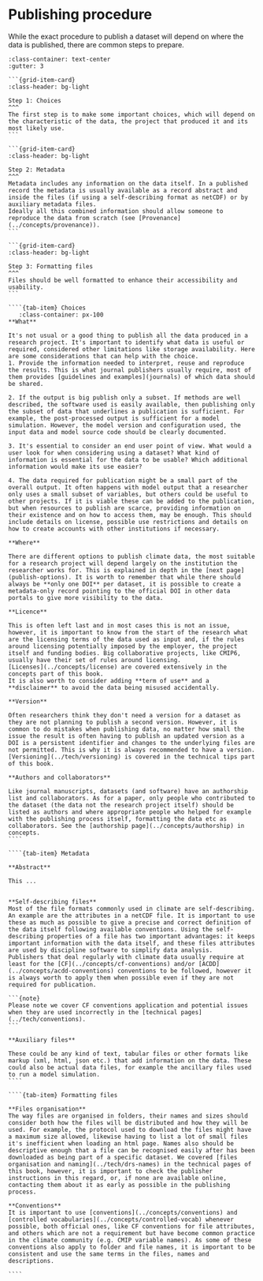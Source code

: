 # Publishing procedure

While the exact procedure to publish a dataset will depend on where the data is published, there are common steps to prepare.

````{grid} 1 1 1 3
:class-container: text-center
:gutter: 3

```{grid-item-card}
:class-header: bg-light

Step 1: Choices
^^^
The first step is to make some important choices, which will depend on the characteristic of the data, the project that produced it and its most likely use.
```

```{grid-item-card}
:class-header: bg-light

Step 2: Metadata
^^^
Metadata includes any information on the data itself. In a published record the metadata is usually available as a record abstract and inside the files (if using a self-describing format as netCDF) or by auxiliary metadata files.
Ideally all this combined information should allow someone to reproduce the data from scratch (see [Provenance](../concepts/provenance)).
```

```{grid-item-card}
:class-header: bg-light

Step 3: Formatting files
^^^
Files should be well formatted to enhance their accessibility and usability.
```
````

`````{tab-set}
````{tab-item} Choices    
   :class-container: px-100 
**What** 

It's not usual or a good thing to publish all the data produced in a research project. It's important to identify what data is useful or required, considered other limitations like storage availability. Here are some considerations that can help with the choice.
1. Provide the information needed to interpret, reuse and reproduce the results. This is what journal publishers usually require, most of them provides [guidelines and examples](journals) of which data should be shared.
 
2. If the output is big publish only a subset. If methods are well described, the software used is easily available, then publishing only the subset of data that underlines a publication is sufficient. For example, the post-processed output is sufficient for a model simulation. However, the model version and configuration used, the input data and model source code should be clearly documented.
 
3. It's essential to consider an end user point of view. What would a user look for when considering using a dataset? What kind of information is essential for the data to be usable? Which additional information would make its use easier?

4. The data required for publication might be a small part of the overall output. It often happens with model output that a researcher only uses a small subset of variables, but others could be useful to other projects. If it is viable these can be added to the publication, but when resources to publish are scarce, providing information on their existence and on how to access them, may be enough. This should include details on license, possible use restrictions and details on how to create accounts with other institutions if necessary.

**Where**

There are different options to publish climate data, the most suitable for a research project will depend largely on the institution the researcher works for. This is explained in depth in the [next page](publish-options). It is worth to remember that while there should always be **only one DOI** per dataset, it is possible to create a metadata-only record pointing to the official DOI in other data portals to give more visibility to the data.
 
**Licence**

This is often left last and in most cases this is not an issue, however, it is important to know from the start of the research what are the licensing terms of the data used as input and, if the rules around licensing potentially imposed by the employer, the project itself and funding bodies. Big collaborative projects, like CMIP6, usually have their set of rules around licensing.
[Licenses](../concepts/license) are covered extensively in the concepts part of this book.
It is also worth to consider adding **term of use** and a **disclaimer** to avoid the data being misused accidentally.

**Version** 

Often researchers think they don't need a version for a dataset as they are not planning to publish a second version. However, it is common to do mistakes when publishing data, no matter how small the issue the result is often having to publish an updated version as a DOI is a persistent identifier and changes to the underlying files are not permitted. This is why it is always recommended to have a version. [Versioning](../tech/versioning) is covered in the technical tips part of this book. 

**Authors and collaborators**

Like journal manuscripts, datasets (and software) have an authorship list and collaborators. As for a paper, only people who contributed to the dataset (the data not the research project itself) should be listed as authors and where appropriate people who helped for example with the publishing process itself, formatting the data etc as collaborators. See the [authorship page](../concepts/authorship) in concepts.
````

````{tab-item} Metadata

**Abstract**

This ...


**Self-describing files**
Most of the file formats commonly used in climate are self-describing. An example are the attributes in a netCDF file. It is important to use these as much as possible to give a precise and correct definition of the data itself following available conventions. Using the self-describing properties of a file has two important advantages: it keeps important information with the data itself, and these files attributes are used by discipline software to simplify data analysis.
Publishers that deal regularly with climate data usually require at least for the [CF](../concepts/cf-conventions) and/or [ACDD](../concepts/acdd-conventions) conventions to be followed, however it is always worth to apply them when possible even if they are not required for publication.

```{note}
Please note we cover CF conventions application and potential issues when they are used incorrectly in the [technical pages](../tech/conventions).
```

**Auxiliary files**

These could be any kind of text, tabular files or other formats like markup (xml, html, json etc.) that add information on the data. These could also be actual data files, for example the ancillary files used to run a model simulation. 
````

````{tab-item} Formatting files

**Files organisation**
The way files are organised in folders, their names and sizes should consider both how the files will be distributed and how they will be used. For example, the protocol used to download the files might have a maximum size allowed, likewise having to list a lot of small files it's inefficient when loading an html page. Names also should be descriptive enough that a file can be recognised easily after has been downloaded as being part of a specific dataset. We covered [files organisation and naming](../tech/drs-names) in the technical pages of this book, however, it is important to check the publisher instructions in this regard, or, if none are available online, contacting them about it as early as possible in the publishing process.  

**Conventions**
It is important to use [conventions](../concepts/conventions) and [controlled vocabularies](../concepts/controlled-vocab) whenever possible, both official ones, like CF conventions for file attributes, and others which are not a requirement but have become common practice in the climate community (e.g. CMIP variable names). As some of these conventions also apply to folder and file names, it is important to be consistent and use the same terms in the files, names and descriptions. 

````
````` 
